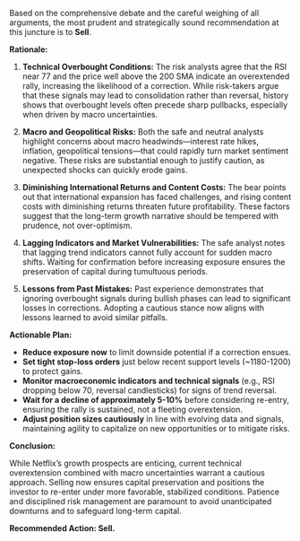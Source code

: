 Based on the comprehensive debate and the careful weighing of all arguments, the most prudent and strategically sound recommendation at this juncture is to **Sell**.

**Rationale:**

1. **Technical Overbought Conditions:** The risk analysts agree that the RSI near 77 and the price well above the 200 SMA indicate an overextended rally, increasing the likelihood of a correction. While risk-takers argue that these signals may lead to consolidation rather than reversal, history shows that overbought levels often precede sharp pullbacks, especially when driven by macro uncertainties.

2. **Macro and Geopolitical Risks:** Both the safe and neutral analysts highlight concerns about macro headwinds—interest rate hikes, inflation, geopolitical tensions—that could rapidly turn market sentiment negative. These risks are substantial enough to justify caution, as unexpected shocks can quickly erode gains.

3. **Diminishing International Returns and Content Costs:** The bear points out that international expansion has faced challenges, and rising content costs with diminishing returns threaten future profitability. These factors suggest that the long-term growth narrative should be tempered with prudence, not over-optimism.

4. **Lagging Indicators and Market Vulnerabilities:** The safe analyst notes that lagging trend indicators cannot fully account for sudden macro shifts. Waiting for confirmation before increasing exposure ensures the preservation of capital during tumultuous periods.

5. **Lessons from Past Mistakes:** Past experience demonstrates that ignoring overbought signals during bullish phases can lead to significant losses in corrections. Adopting a cautious stance now aligns with lessons learned to avoid similar pitfalls.

**Actionable Plan:**

- **Reduce exposure now** to limit downside potential if a correction ensues.
- **Set tight stop-loss orders** just below recent support levels (~1180-1200) to protect gains.
- **Monitor macroeconomic indicators and technical signals** (e.g., RSI dropping below 70, reversal candlesticks) for signs of trend reversal.
- **Wait for a decline of approximately 5-10%** before considering re-entry, ensuring the rally is sustained, not a fleeting overextension.
- **Adjust position sizes cautiously** in line with evolving data and signals, maintaining agility to capitalize on new opportunities or to mitigate risks.

**Conclusion:**

While Netflix’s growth prospects are enticing, current technical overextension combined with macro uncertainties warrant a cautious approach. Selling now ensures capital preservation and positions the investor to re-enter under more favorable, stabilized conditions. Patience and disciplined risk management are paramount to avoid unanticipated downturns and to safeguard long-term capital.

**Recommended Action: Sell.**
